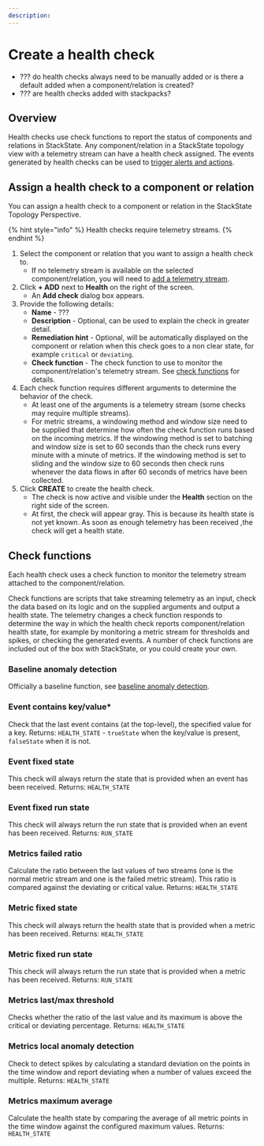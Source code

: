 ```yaml
---
description: 
---
```


# Create a health check

- ??? do health checks always need to be manually added or is there a default added when a component/relation is created?
- ??? are health checks added with stackpacks?

## Overview

Health checks use check functions to report the status of components and relations in StackState. Any component/relation in a StackState topology view with a telemetry stream can have a health check assigned. The events generated by health checks can be used to [trigger alerts and actions](/use/health-state-and-alerts/add-an-alert.md).

## Assign a health check to a component or relation

You can assign a health check to a component or relation in the StackState Topology Perspective.

{% hint style="info" %}
Health checks require telemetry streams.
{% endhint %}

1. Select the component or relation that you want to assign a health check to.
    - If no telemetry stream is available on the selected component/relation, you will need to [add a telemetry stream](/use/health-state-and-alerts/add-telemetry-to-component.md).
3. Click **+ ADD** next to **Health** on the right of the screen. 
    - An **Add check** dialog box appears.
4. Provide the following details:
    - **Name** - ???
    - **Description** - Optional, can be used to explain the check in greater detail.
    - **Remediation hint** - Optional, will be automatically displayed on the component or relation when this check goes to a non clear state, for example `critical` or `deviating`.
    - **Check function** - The check function to use to monitor the component/relation's telemetry stream. See [check functions](#check-functions) for details.
5. Each check function requires different arguments to determine the behavior of the check. 
    - At least one of the arguments is a telemetry stream \(some checks may require multiple streams\). 
    - For metric streams, a windowing method and window size need to be supplied that determine how often the check function runs based on the incoming metrics. If the windowing method is set to batching and window size is set to 60 seconds than the check runs every minute with a minute of metrics. If the windowing method is set to sliding and the window size to 60 seconds then check runs whenever the data flows in after 60 seconds of metrics have been collected.
9. Click **CREATE** to create the health check. 
    - The check is now active and visible under the **Health** section on the right side of the screen. 
    - At first, the check will appear gray. This is because its health state is not yet known. As soon as enough telemetry has been received ,the check will get a health state.


## Check functions

Each health check uses a check function to monitor the telemetry stream attached to the component/relation. 

Check functions are scripts that take streaming telemetry as an input, check the data based on its logic and on the supplied arguments and output a health state. The telemetry changes a check function responds to determine the way in which the health check reports component/relation health state, for example by monitoring a metric stream for thresholds and spikes, or checking the generated events. 
A number of check functions are included out of the box with StackState, or you could create your own.

### Baseline anomaly detection
Officially a baseline function, see [baseline anomaly detection](/use/health-state-and-alerts/baselining.md).

### Event contains key/value*
Check that the last event contains (at the top-level), the specified value for a key.
Returns: `HEALTH_STATE` - `trueState` when the key/value is present, `falseState` when it is not.

### Event fixed state
This check will always return the state that is provided when an event has been received.
Returns: `HEALTH_STATE`

### Event fixed run state
This check will always return the run state that is provided when an event has been received.
Returns: `RUN_STATE`

### Metrics failed ratio
Calculate the ratio between the last values of two streams (one is the normal metric stream and one is the failed metric stream). This ratio is compared against the deviating or critical value.
Returns: `HEALTH_STATE`

### Metric fixed state
This check will always return the health state that is provided when a metric has been received.
Returns: `HEALTH_STATE`

### Metric fixed run state
This check will always return the run state that is provided when a metric has been received.
Returns: `RUN_STATE`

### Metrics last/max threshold
Checks whether the ratio of the last value and its maximum is above the critical or deviating percentage.
Returns: `HEALTH_STATE`

### Metrics local anomaly detection
Check to detect spikes by calculating a standard deviation on the points in the time window and report deviating when a number of values exceed the multiple.
Returns: `HEALTH_STATE`

### Metrics maximum average
Calculate the health state by comparing the average of all metric points in the time window against the configured maximum values.
Returns: `HEALTH_STATE`